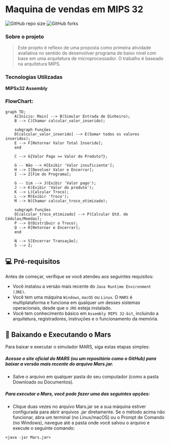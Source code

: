 # Maquina de vendas em MIPS 32

![GitHub repo size](https://img.shields.io/github/repo-size/Zev07/Assembly_MIPS32_Seller_Machine?style=for-the-badge)
![GitHub forks](https://img.shields.io/github/forks/Zev07/Assembly_MIPS32_Seller_Machine?style=for-the-badge)


### Sobre o projeto
> Este projeto é reflexo de uma proposta como primeira atividade avaliativa no sentido de desenvolver
programa de baixo nível com base em uma arquitetura de microprocessador. O trabalho é baseado
na arquitetura MIPS.


### Tecnologias Utilizadas
**MIPSx32 Assembly**

### FlowChart:

```mermaid
graph TD;
    A[Início: Main] --> B(Simular Entrada de Dinheiro);
    B --> C(Chamar calcular_valor_inserido);
    
    subgraph Funções
    D[calcular_valor_inserido] --> E(Somar todos os valores inseridos);
    E --> F[Retornar Valor Total Inserido];
    end
    
    C --> G{Valor Pago >= Valor do Produto?};
    
    G -- Não --> H[Exibir 'Valor insuficiente'];
    H --> I[Devolver Valor e Encerrar];
    I --> Z[Fim do Programa];
    
    G -- Sim --> J(Exibir 'Valor pago');
    J --> K(Exibir 'Valor do produto');
    K --> L(Calcular Troco);
    L --> M(Exibir 'Troco');
    M --> N(Chamar calcular_troco_otimizado);
    
    subgraph Funções
    O[calcular_troco_otimizado] --> P(Calcular Qtd. de Cédulas/Moedas);
    P --> Q(Distribuir o Troco);
    Q --> R[Retornar e Encerrar];
    end
    
    N --> S[Encerrar Transação];
    S --> Z;
```

## 💻 Pré-requisitos

Antes de começar, verifique se você atendeu aos seguintes requisitos:

- Você instalou a versão mais recente do `Java Runtime Environment (JRE)`.
- Você tem uma máquina `Windows`, `macOS` ou `Linux`. O `MARS` é multiplataforma e funciona em qualquer um desses sistemas operacionais, desde que o `JRE` esteja instalado.
- Você tem conhecimento básico em `Assembly MIPS 32-bit`, incluindo a arquitetura, registradores, instruções e o funcionamento da memória.

## 🚀 Baixando e Executando o Mars

Para baixar e executar o simulador MARS, siga estas etapas simples:

<h5>Acesse o site oficial do MARS (ou um repositório como o GitHub) para baixar a versão mais recente do arquivo Mars.jar.</h5>

- Salve o arquivo em qualquer pasta do seu computador (como a pasta Downloads ou Documentos).

<h5> Para executar o Mars, você pode fazer uma das seguintes opções:</h5>

- Clique duas vezes no arquivo Mars.jar se a sua máquina estiver configurada para abrir arquivos .jar diretamente.
 Se o método acima não funcionar, abra um terminal (no Linux/macOS) ou o Prompt de Comando (no Windows), navegue até a pasta onde você salvou o arquivo e execute o seguinte comando:
```
<java -jar Mars.jar>
```
